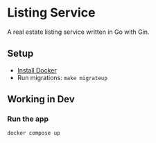 # Listing Service

A real estate listing service written in Go with Gin.

## Setup

- [Install Docker](https://docs.docker.com/get-started/get-docker/)
- Run migrations: `make migrateup`

## Working in Dev

### Run the app
`docker compose up`
